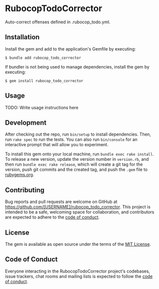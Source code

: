 # RubocopTodoCorrector

Auto-correct offenses defined in .rubocop_todo.yml.

## Installation

Install the gem and add to the application's Gemfile by executing:

    $ bundle add rubocop_todo_corrector

If bundler is not being used to manage dependencies, install the gem by executing:

    $ gem install rubocop_todo_corrector

## Usage

TODO: Write usage instructions here

## Development

After checking out the repo, run `bin/setup` to install dependencies. Then, run `rake spec` to run the tests. You can also run `bin/console` for an interactive prompt that will allow you to experiment.

To install this gem onto your local machine, run `bundle exec rake install`. To release a new version, update the version number in `version.rb`, and then run `bundle exec rake release`, which will create a git tag for the version, push git commits and the created tag, and push the `.gem` file to [rubygems.org](https://rubygems.org).

## Contributing

Bug reports and pull requests are welcome on GitHub at https://github.com/[USERNAME]/rubocop_todo_corrector. This project is intended to be a safe, welcoming space for collaboration, and contributors are expected to adhere to the [code of conduct](https://github.com/[USERNAME]/rubocop_todo_corrector/blob/main/CODE_OF_CONDUCT.md).

## License

The gem is available as open source under the terms of the [MIT License](https://opensource.org/licenses/MIT).

## Code of Conduct

Everyone interacting in the RubocopTodoCorrector project's codebases, issue trackers, chat rooms and mailing lists is expected to follow the [code of conduct](https://github.com/[USERNAME]/rubocop_todo_corrector/blob/main/CODE_OF_CONDUCT.md).
